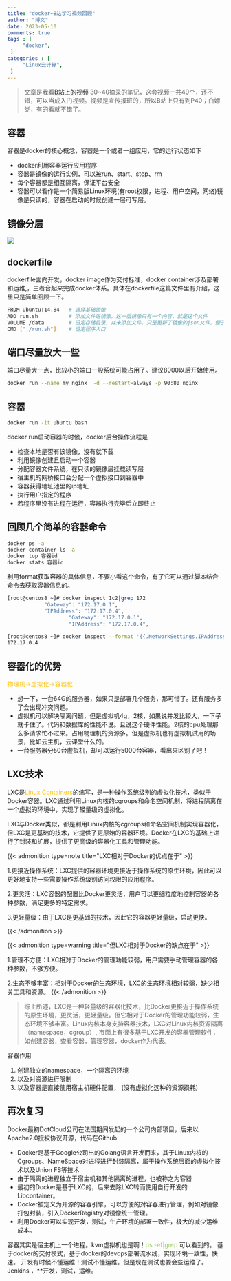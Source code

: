 ```yaml
---
title: "docker~B站学习视频回顾"                         
author: "博文"   
date: 2023-05-10        
comments: true  
tags : [                                    
     "docker",
 ]
categories : [                              
     "Linux云计算",
 ]
---
```


>  文章是我看[B站上的视频](https://www.bilibili.com/video/BV1DT411U7v1?p=14&vd_source=4c2c9caf33151d42ae4b296d7b5f6f45) 30~40摘录的笔记，这套视频一共40个，还不错，可以当成入门视频。视频是宣传报班的，所以B站上只有到P40；白嫖党，有的看就不错了。


## 容器
容器是docker的核心概念，容器是一个或者一组应用，它的运行状态如下

-   docker利用容器运行应用程序
-   容器是镜像的运行实例，可以被run、start、stop、rm
-   每个容器都是相互隔离，保证平台安全
-   容器可以看作是一个简易版Linux环境(有root权限，进程、用户空间，网络)镜像是只读的，容器在启动的时候创建一层可写层。


## 镜像分层

![](/docker/20230510185353.png)


## dockerfile

dockerfile面向开发，docker image作为交付标准，docker container涉及部署和运维,，三者合起来完成docker体系。具体在dockerfile这篇文件里有介绍，这里只是简单回顾一下。

```bash
FROM ubuntu:14.84   # 选择基础锁像
ADD run.sh          # 添加文件进镜像，这一层镜像只有一个内容，就是这个文件
VOLUME /data        # 设定存储目录，并未添加文件，只是更新了镜像的json文件，便于启动时候读区该层信息更新ison文件
CMD ["./run.sh"]    # 设定程序入口
```

## 端口尽量放大一些

端口尽量大一点，比较小的端口一般系统可能占用了。建议8000以后开始使用。

```bash
docker run --name my_nginx  -d --restart=always -p 90:80 nginx
```

## 容器
```bash
docker run -it ubuntu bash
```

docker run启动容器的时候，docker后台操作流程是

-   检查本地是否有该镜像，没有就下载
-   利用镜像创建且启动一个容器
-   分配容器文件系统，在只读的镜像层挂载读写层
-   宿主机的网桥接口会分配一个虚拟接口到容器中
-   容器获得地址池里的ip地址
-   执行用户指定的程序
-   若程序里没有进程在运行，容器执行完毕后立即终止

## 回顾几个简单的容器命令
```bash
docker ps -a
docker container ls -a
docker top 容器id
docker stats 容器id
```

利用format获取容器的具体信息，不要小看这个命令，有了它可以通过脚本结合命令去获取容器信息的。
```bash
[root@centos8 ~]# docker inspect 1c2|grep 172
            "Gateway": "172.17.0.1",
            "IPAddress": "172.17.0.4",
                    "Gateway": "172.17.0.1",
                    "IPAddress": "172.17.0.4",
```

```bash
[root@centos8 ~]# docker inspect --format '{{.NetworkSettings.IPAddress}}' 1c2
172.17.0.4
```

## 容器化的优势

<font color="#ffc000">物理机→虚拟化→容器化</font>
-   想一下，一台64G的服务器，如果只是部署几个服务，那可惜了。还有服务多了会出现冲突问题。
-   虚拟机可以解决隔离问题，但是虚拟机4g，2核，如果说并发比较大，一下子就卡住了。代码和数据库的性能不说。且说这个硬件性能。2核的cpu处理那么多请求忙不过来。占用物理机的资源多。但是虚拟机也有虚拟机试用的场景，比如云主机，云课堂什么的。
-   一台服务器分50台虚拟机，却可以运行5000台容器，看出来区别了吧！

## LXC技术

LXC是<font color="#ffc000">Linux Containers</font>的缩写，是一种操作系统级别的虚拟化技术，类似于Docker容器。LXC通过利用Linux内核的cgroups和命名空间机制，将进程隔离在一个虚拟的环境中，实现了轻量级的虚拟化。

LXC与Docker类似，都是利用Linux内核的cgroups和命名空间机制实现容器化，但LXC是更基础的技术，它提供了更原始的容器环境。Docker在LXC的基础上进行了封装和扩展，提供了更高级的容器化工具和管理功能。

{{< admonition type=note title="LXC相对于Docker的优点在于"  >}} 

1.更接近操作系统：LXC提供的容器环境更接近于操作系统的原生环境，因此可以更好地支持一些需要操作系统级别访问权限的应用程序。

2.更灵活：LXC容器的配置比Docker更灵活，用户可以更细粒度地控制容器的各种参数，满足更多的特定需求。

3.更轻量级：由于LXC是更基础的技术，因此它的容器更轻量级，启动更快。

{{< /admonition >}}

{{< admonition type=warning title="但LXC相对于Docker的缺点在于"  >}} 

1.管理不方便：LXC相对于Docker的管理功能较弱，用户需要手动管理容器的各种参数，不够方便。

2.生态不够丰富：相对于Docker的生态环境，LXC的生态环境相对较弱，缺少相关工具和资源。
{{< /admonition >}}

> 综上所述，LXC是一种轻量级的容器化技术，比Docker更接近于操作系统的原生环境，更灵活，更轻量级。但它相对于Docker的管理功能较弱，生态环境不够丰富。Linux内核本身支持容器技术，LXC对Linux内核资源隔离（namespace，cgroup）, 市面上有很多基于LXC开发的容器管理软件，如创建容器，查看容器，管理容器，docker作为代表。

容器作用
1.  创建独立的namespace，一个隔离的环境
2.  以及对资源进行限制
3.  以及容器是直接使用宿主机硬件配置， (没有虚拟化这种的资源损耗)


## 再次复习

Docker最初DotCloud公司在法国期间发起的一个公司内部项目，后来以Apache2.0授权协议开源，代码在Github

-   Docker是基于Google公司出的Golang语言开发而来，其于Linux内核的Cgroups、NameSpace对进程进行封装隔离，属于操作系统层面的虚拟化技术以及Union FS等技术
-   由于隔离的进程独立于宿主机和其他隔离的进程，也被称之为容器
-   最初的Docker是基于LXC的，后来去除LXC转而使用自行开发的Libcontainer。
-   Docker被定义为开源的容器引擎，可以方便的对容器进行管理，例如对镜像打包封装，引入DockerRegistry对镜像统一管理。
-   利用Docker可以实现开发，测试，生产环境的部署一致性，极大的减少运维成本。

容器其实是宿主机上一个进程。kvm虚拟机也是啊！<font color="#92d050">ps -ef|grep </font>可以看到的。
基于docker的交付模式，基于docker的devops部署流水线，实现环境一致性，快速。
开发有时候不懂运维！测试不懂运维。但是现在测试也要会些运维了。Jenkins ，**开发，测试，运维。